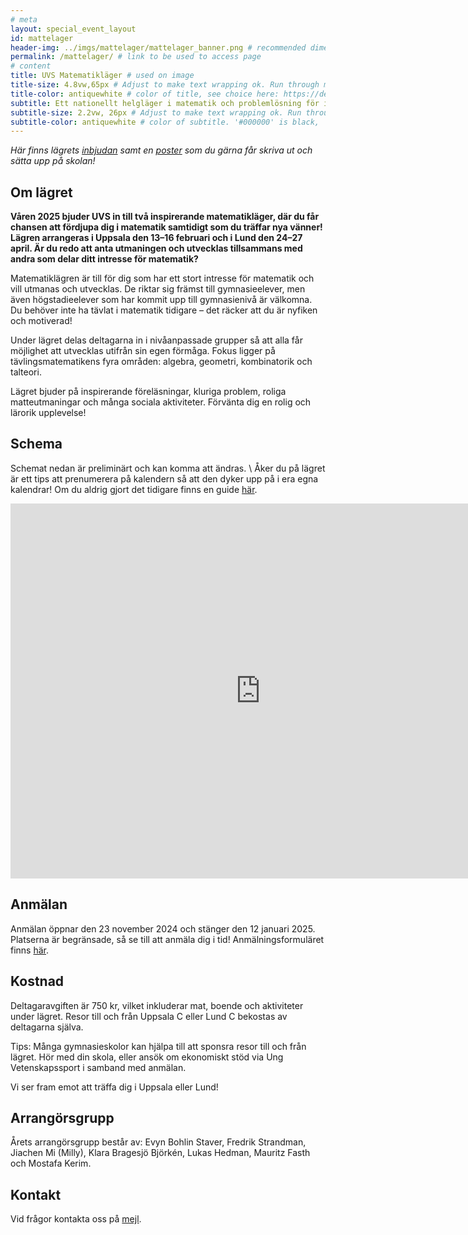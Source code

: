 ```yaml
---
# meta
layout: special_event_layout
id: mattelager
header-img: ../imgs/mattelager/mattelager_banner.png # recommended dimensions: 2732x668px but other aspect ratios should also be fine.
permalink: /mattelager/ # link to be used to access page
# content
title: UVS Matematikläger # used on image
title-size: 4.8vw,65px # Adjust to make text wrapping ok. Run through min(), e.g.: min(7vw,30px)
title-color: antiquewhite # color of title, see choice here: https://developer.mozilla.org/en-US/docs/Web/CSS/named-color
subtitle: Ett nationellt helgläger i matematik och problemlösning för intresserade gymnasieungdomar!
subtitle-size: 2.2vw, 26px # Adjust to make text wrapping ok. Run through min(), e.g.: min(7vw,30px)
subtitle-color: antiquewhite # color of subtitle. '#000000' is black, '#ffffff' is white (hex also work)
---
```


_Här finns lägrets [inbjudan](/assets/event_invites/20241123_inbjudan_mattelager.pdf) samt en [poster](/imgs/mattelager/mattelager_poster.png) som du gärna får skriva ut och sätta upp på skolan!_

## Om lägret

**Våren 2025 bjuder UVS in till två inspirerande matematikläger, där du får chansen att fördjupa dig i matematik samtidigt som du träffar nya vänner! Lägren arrangeras i Uppsala den 13–16 februari och i Lund den 24–27 april. Är du redo att anta utmaningen och utvecklas tillsammans med andra som delar ditt intresse för matematik?**

Matematiklägren är till för dig som har ett stort intresse för matematik och vill utmanas och utvecklas. De riktar sig främst till gymnasieelever, men även högstadieelever som har kommit upp till gymnasienivå är välkomna. Du behöver inte ha tävlat i matematik tidigare – det räcker att du är nyfiken och motiverad!

Under lägret delas deltagarna in i nivåanpassade grupper så att alla får möjlighet att utvecklas utifrån sin egen förmåga. Fokus ligger på tävlingsmatematikens fyra områden: algebra, geometri, kombinatorik och talteori.

Lägret bjuder på inspirerande föreläsningar, kluriga problem, roliga matteutmaningar och många sociala aktiviteter. Förvänta dig en rolig och lärorik upplevelse!

## Schema
Schemat nedan är preliminärt och kan komma att ändras. \\
Åker du på lägret är ett tips att prenumerera på kalendern så att den dyker upp på i era egna kalendrar! Om du aldrig gjort det tidigare finns en guide [här](https://support.google.com/calendar/answer/37100?hl=sv&co=GENIE.Platform%3DDesktop&oco=1). 

<iframe src="https://calendar.google.com/calendar/embed?src=c_3f6b20714c9561a21a53194012d4dc4ec1ab57d1b48396159a710060a7228005%40group.calendar.google.com&ctz=Europe%2FBerlin" style="border: 0" width="800" height="600" frameborder="0" scrolling="no"></iframe>

## Anmälan

Anmälan öppnar den 23 november 2024 och stänger den 12 januari 2025. Platserna är begränsade, så se till att anmäla dig i tid! Anmälningsformuläret finns [här](https://forms.gle/QFJGKJ6rLnYPZq9v5).

## Kostnad

Deltagaravgiften är 750 kr, vilket inkluderar mat, boende och aktiviteter under lägret. Resor till och från Uppsala C eller Lund C bekostas av deltagarna själva.

Tips: Många gymnasieskolor kan hjälpa till att sponsra resor till och från lägret. Hör med din skola, eller ansök om ekonomiskt stöd via Ung Vetenskapssport i samband med anmälan.

Vi ser fram emot att träffa dig i Uppsala eller Lund!

## Arrangörsgrupp

Årets arrangörsgrupp består av: Evyn Bohlin Staver, Fredrik Strandman, Jiachen Mi (Milly), Klara Bragesjö Björkén, Lukas Hedman, Mauritz Fasth och Mostafa Kerim.

## Kontakt

Vid frågor kontakta oss på [mejl](mailto:mattelager@ungvetenskapssport.se).



<!--

## Anmälan 2023
Fysik- och astronomiläger 2023 har sett 140 deltagande gymnasieelever från hela Sverige. Nya upplagor kommer under 2024!

Mer information finns i [inbjudan.](/imgs/fa-lager/FA_läger_2023_inbjudan.pdf)
En poster som du gärna får skriva ut och sätta upp på skolan hittar du [här!](/imgs/fa-lager/fysikläger-poster23.png)


Anmälan till Fysik- och astronomiläger 2023 stänger den ~~*23 augusti 2023*~~ förlängt till *1 oktober* (Göteborg) eller så fort alla platser är fyllda. Anmälan görs genom att fylla i [detta formulär](https://forms.gle/1FSMV1jQnHD5ypkbA).

*Uppsala den 28/9-1/10*  (genomfört)

*Göteborg den 9/11-12/11* (genomfört)

**I höst är det dags för andra upplagan av Sveriges största fysik- och astronomiläger** med fokus på träning inför tävlingar som Wallenbergs Fysikpris och Astronomiolympiaden! I år har vi två läger: ett i Uppsala och ett i Göteborg. Kanske blir du Sveriges nästa representant i den Internationella Fysikolympiaden eller Astronomiolympiaden?

Lägret riktar sig till intresserade och ambitiösa gymnasieelever, främst de som går naturvetenskaps- eller teknikprogrammet, och inga förkunskaper utöver ett stort intresse och att ha påbörjat en första gymnasiekurs i fysik eller motsvarande förväntas. I programmet ingår bland annat föreläsningar, laborationer, räkneövningar, lektionspass och mycket sociala aktiviteter!

Förvänta dig att lära dig mer om allt ifrån stjärnors livscykler till Lagrangemekanik, elektromagnetism och kvantfysik! Dessutom kommer vi att bjuda på gästföreläsningar från professorer i teoretisk fysik och medarbetare på European Space Agency!

Deltagaravgiften är i år 700 kr. I anmälningsavgiften ingår mat, boende och samtliga resor under programmets gång. Deltagare ansvarar själva för resa till och från staden där lägret hålls.
_Tips: gymnasieskolor kan ofta sponsra deltagaravgiften, så hör med din skola! I annat fall är det möjligt att söka finansiellt stöd från Ung Vetenskapssport tack vare stöd från Beijerstiftelsen. Se ansökningsformuläret för mer information._


Vid frågor kontakta [fa-lager@ungvetenskapssport.se](mailto:fa-lager@ungvetenskapssport.se)

*2023 års arrangörsgrupp består av: Erik Bryland, Benjamin Verbeek, Antoni Kowalik, Lovisa Diding, Isak Fleig, Quynh Anh Tran och Jiachen Mi.*


### Schema 2023
Schemat nedan är preliminärt och kan komma att ändras.

<iframe src="https://calendar.google.com/calendar/embed?height=600&wkst=2&bgcolor=%23ffffff&ctz=Europe%2FBerlin&mode=WEEK&src=Y180YjNkYmEzZGUwMDgyNjVkZWFlNWRmOTQyYzUzN2Q1OTY1NDM2ZmQ3OTEzNDdjMmE0YmI3NjY3NWIyNWMwOTA1QGdyb3VwLmNhbGVuZGFyLmdvb2dsZS5jb20&color=%239E69AF" style="border:solid 1px #777" width="800" height="600" frameborder="0" scrolling="no"></iframe>

## Mer om lägret
Fysik- och astronomiläger grundades år 2022 och det första lägret gick av stapeln i september 2022 på Chalmers i Göteborg. Lägret är ett träningsläger för gymnasieelever som är intresserade av fysik och astronomi och målet är att erbjuda utmaningar utöver vad gymnasieskolan kan erbjuda. Det finns ett särskilt fokus på att lägga grunden för vidare möjligheter, till exempel deltagade i tävlingar som Wallenbergs fysikpris och Astronomiolympiaden. Lägret anordnas normalt en torsdag till söndag i en svensk universitetsstad. Tidigare har 70 deltagare och cirka 20 ledare deltagit på lägret, boende har skett gemensamt på hotell och logi samt alla måltider ingår normalt i deltagaravgiften.

Lägret arrangeras av ideellt engagerade inom UVS Fysiker och UVS Astronomer, och är ett av flera läger som arrangeras inom förbundet Ung Vetenskapssport. Lägret drivs helt ideellt och utan vinstintresse.


## Sponsorer och samarbetspartners
Lägret arrangeras helt och hållet ideellt av engagerade ungdomar. För att kunna hålla nere deltagaravgiften och låta så många som möjligt delta på våra läger är vi beroende av sponsorer och samarbetspartners. Vi är väldigt tacksamma för allt stöd vi får. Om du eller ditt företag är intresserade av att sponsra eller samarbeta med oss, kontakta oss gärna på [fa-lager@ungvetenskapssport.se](mailto:fa-lager+spons@ungvetenskapssport.se)

Ett stort tack till våra sponsorer och samarbetspartners:

[<img src="/imgs/fa-lager/sponsors/tage-swahn.png" style="width: 100%; position: relative; left: 0px; max-width: 400px;">]()
[<img src="/imgs/fa-lager/sponsors/sfs.png" style="width: 100%; position: relative; left: 0px; max-width: 350px;">](https://www.fysikersamfundet.se/)
[<img src="/imgs/fa-lager/sponsors/beijerstiftelsen.png" style="width: 100%; position: relative; left: 0px; max-width: 350px;">](https://beijerstiftelsen.se/)
[<img src="/imgs/fa-lager/sponsors/uu.png" style="width: 100%; position: relative; left: 0px; max-width: 300px;">](https://physics.uu.se/)
[<img src="/imgs/fa-lager/sponsors/1024px-ESA_logo.png" style="width: 50%; position: relative; left: 0px; max-width: 300px; Padding: 50px;">](https://www.esa.int/) -->
